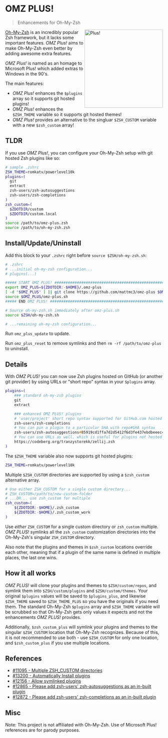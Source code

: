 # OMZ PLUS!

> Enhancements for Oh-My-Zsh

<img align="right" style="float: right;" width="250" alt="Plus!" src="https://github.com/user-attachments/assets/b834d42b-d6d9-4da9-ad7d-98d1b62e79f1" />

[Oh-My-Zsh][ohmyzsh] is an incredibly popular Zsh framework, but it lacks some important features. _OMZ Plus!_ aims to make
Oh-My-Zsh even better by adding awesome extra features.

_OMZ Plus!_ is named as an homage to Microsoft Plus! which added extras to Windows in the 90's.

The main features:

-   _OMZ Plus!_ enhances the `$plugins` array so it supports git hosted plugins!
-   _OMZ Plus!_ enhances the `$ZSH_THEME` variable so it supports git hosted themes!
-   _OMZ Plus!_ provides an alternative to the singluar `$ZSH_CUSTOM` variable with a
    new `$zsh_custom` array!

## TLDR

If you use _OMZ Plus!_, you can configure your Oh-My-Zsh setup with git hosted
Zsh plugins like so:

```zsh
# sample .zshrc
ZSH_THEME=romkatv/powerlevel10k
plugins=(
  git
  extract
  zsh-users/zsh-autosuggestions
  zsh-users/zsh-completions
)
zsh_custom=(
  $ZDOTDIR/custom
  $ZDOTDIR/custom.local
)
source /path/to/omz-plus.zsh
source /path/to/oh-my-zsh.zsh
```

## Install/Update/Uninstall

Add this block to your `.zshrc` right before `source $ZSH/oh-my-zsh.sh`:

```zsh
# .zshrc
# ...initial oh-my-zsh configuration...
# plugins(...)

##### START OMZ PLUS! ##################################################################
export OMZ_PLUS=${ZDOTDIR:-$HOME}/.omz-plus
[ -d "$OMZ_PLUS" ] || git clone https://github.com/mattmc3/omz-plus $OMZ_PLUS
source $OMZ_PLUS/omz-plus.sh
##### END OMZ PLUS! ####################################################################

# Source oh-my-zsh.sh immediately after omz-plus.sh
source $ZSH/oh-my-zsh.sh

# ...remaining oh-my-zsh configuration...
```

Run `omz_plus_update` to update.

Run `omz_plus_reset` to remove symlinks and then `rm -rf /path/to/omz-plus` to
uninstall.

## Details

With _OMZ PLUS!_ you can now use Zsh plugins hosted on GitHub (or another git provider)
by using URLs or "short repo" syntax in your `$plugins` array.

```zsh
plugins=(
    ### standard oh-my-zsh plugins
    git
    extract

    ### enhanced OMZ PLUS! plugins
    # 'user/project' short repo syntax supported for GitHub.com hosted plugins.
    zsh-users/zsh-completions
    # You can pin a plugin to a particular SHA with repo#SHA syntax
    zsh-users/zsh-autosuggestions#85919cd1ffa7d2d5412f6d3fe437ebdbeeec4fc5
    # You can use URLs as well, which is useful for plugins not hosted on GitHub.com
    https://codeberg.org/tranzystorekk/zellij.zsh
)
```

The `$ZSH_THEME` variable also now supports git hosted plugins:

```zsh
ZSH_THEME=romkatv/powerlevel10k
```

Multiple `$ZSH_CUSTOM` directories are supported by using a `$zsh_custom` alternative array.

```zsh
# Use either ZSH_CUSTOM for a single custom directory...
# ZSH_CUSTOM=/path/to/new-custom-folder
# ...OR... use zsh_custom for multiple
zsh_custom=(
    ${ZDOTDIR:-$HOME}/.zsh_custom
    ${ZDOTDIR:-$HOME}/.zsh_custom_work
)
```

Use _either_ `ZSH_CUSTOM` for a single custom directory or `zsh_custom` multiple. _OMZ PLUS!_
symlinks all the `zsh_custom` customization directories into the Oh-My-Zsh's singular
`ZSH_CUSTOM` directory.

Also note that the plugins and themes in `$zsh_custom` locations override each other, meaning
that if a plugin of the same name is defined in multiple places, the last one wins.

## How it all works

_OMZ PLUS!_ will clone your plugins and themes to `$ZSH/custom/repos`, and symlink them
into `$ZSH/custom/plugins` and `$ZSH/custom/themes`. Your original `$plugins` values
will be saved to `$plugins_plus`, and likewise `$ZSH_THEME` saved to `$ZSH_THEME_PLUS`
so you have the originals if you need them. The standard Oh-My-Zsh `$plugins` array and
`$ZSH_THEME` variable will be scrubbed so that Oh-My-Zsh gets only values it expects
and not the enhancements _OMZ PLUS!_ provides.

Additionally, `$zsh_custom_plus` will symlink your plugins and themes to the singular
`$ZSH_CUSTOM` location that Oh-My-Zsh recognizes. Because of this, it is not recommended
to use both - use `$ZSH_CUSTOM` for only one location, and `$zsh_custom_plus` if you
use multiple locations.

## References

-   [#11095 - Multiple ZSH_CUSTOM directories](https://github.com/ohmyzsh/ohmyzsh/issues/11095)
-   [#13200 - Automatically Install plugins](https://github.com/ohmyzsh/ohmyzsh/issues/13200)
-   [#12156 - Allow symlinked plugins](https://github.com/ohmyzsh/ohmyzsh/issues/12156)
-   [#12865 - Please add zsh-users' zsh-autosuggestions as an in-built plugin](https://github.com/ohmyzsh/ohmyzsh/issues/12865)
-   [#12872 - Please add zsh-users' zsh-completions as an in-built plugin](https://github.com/ohmyzsh/ohmyzsh/issues/12872)

## Misc

Note: This project is not affiliated with Oh-My-Zsh. Use of Microsoft Plus! references are for
parody purposes.

[ohmyzsh]: https://github.com/ohmyzsh/ohmyzsh
[zsh-autosuggestions]: https://github.com/zsh-users/zsh-autosuggestions
[zsh-completions]: https://github.com/zsh-users/zsh-completions
[xdg_basedirs]: https://specifications.freedesktop.org/basedir-spec/latest/
